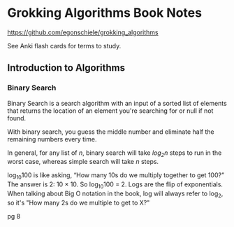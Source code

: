# Grokking Algorithms Book Notes

https://github.com/egonschiele/grokking_algorithms

See Anki flash cards for terms to study.

## Introduction to Algorithms

### Binary Search

Binary Search is a search algorithm with an input of a sorted list of elements that returns the location of an element you're searching for or null if not found.

With binary search, you guess the middle number and eliminate half the remaining numbers every time.

In general, for any list of <i>n</i>, binary search will take <i>log<sub>2</sub>n</i> steps to run in the worst case, whereas simple search will take <i>n</i> steps.

log<sub>10</sub>100 is like asking, “How many 10s do we multiply together to get 100?” The answer is 2: 10 × 10. So log<sub>10</sub>100 = 2. Logs are the flip of exponentials. When talking about Big O notation in the book, log will always refer to log<sub>2</sub>, so it's "How many 2s do we multiple to get to X?"

pg 8
